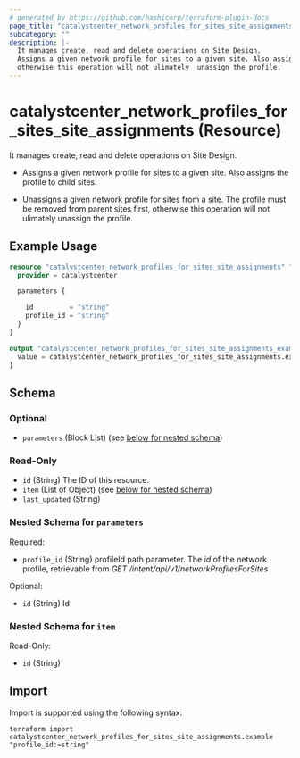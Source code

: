 ```yaml
---
# generated by https://github.com/hashicorp/terraform-plugin-docs
page_title: "catalystcenter_network_profiles_for_sites_site_assignments Resource - terraform-provider-catalystcenter"
subcategory: ""
description: |-
  It manages create, read and delete operations on Site Design.
  Assigns a given network profile for sites to a given site. Also assigns the profile to child sites.Unassigns a given network profile for sites from a site. The profile must be removed from parent sites first,
  otherwise this operation will not ulimately  unassign the profile.
---
```


# catalystcenter_network_profiles_for_sites_site_assignments (Resource)

It manages create, read and delete operations on Site Design.

- Assigns a given network profile for sites to a given site. Also assigns the profile to child sites.

- Unassigns a given network profile for sites from a site. The profile must be removed from parent sites first,
otherwise this operation will not ulimately  unassign the profile.

## Example Usage

```terraform
resource "catalystcenter_network_profiles_for_sites_site_assignments" "example" {
  provider = catalystcenter

  parameters {

    id         = "string"
    profile_id = "string"
  }
}

output "catalystcenter_network_profiles_for_sites_site_assignments_example" {
  value = catalystcenter_network_profiles_for_sites_site_assignments.example
}
```

<!-- schema generated by tfplugindocs -->
## Schema

### Optional

- `parameters` (Block List) (see [below for nested schema](#nestedblock--parameters))

### Read-Only

- `id` (String) The ID of this resource.
- `item` (List of Object) (see [below for nested schema](#nestedatt--item))
- `last_updated` (String)

<a id="nestedblock--parameters"></a>
### Nested Schema for `parameters`

Required:

- `profile_id` (String) profileId path parameter. The *id* of the network profile, retrievable from *GET /intent/api/v1/networkProfilesForSites*

Optional:

- `id` (String) Id


<a id="nestedatt--item"></a>
### Nested Schema for `item`

Read-Only:

- `id` (String)

## Import

Import is supported using the following syntax:

```shell
terraform import catalystcenter_network_profiles_for_sites_site_assignments.example "profile_id:=string"
```
